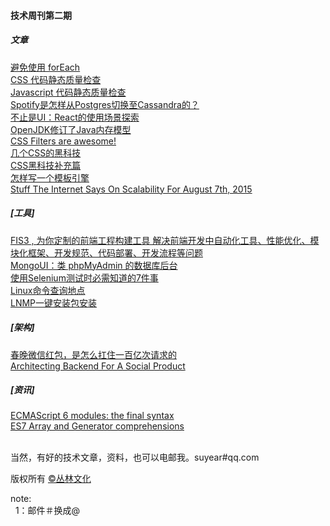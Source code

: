 <h4>技术周刊第二期</h4>

<h5>文章</h5>
<a href="http://efe.baidu.com/blog/avoid-foreach/">避免使用 forEach</a><br/>
<a href="http://efe.baidu.com/blog/css-lints/">CSS 代码静态质量检查</a><br/>
<a href="http://efe.baidu.com/blog/js-lints/">Javascript 代码静态质量检查</a><br/>
<a href="http://www.infoq.com/cn/articles/spotify-migrate-cassandra">Spotify是怎样从Postgres切换至Cassandra的？</a><br/>
<a href="http://www.infoq.com/cn/articles/react-more-scenarios">不止是UI：React的使用场景探索</a><br/>
<a href="http://www.infoq.com/cn/articles/The-OpenJDK9-Revised-Java-Memory-Model">OpenJDK修订了Java内存模型</a><br/>
<a href="http://dibaiee.ir/css-filters/">CSS Filters are awesome!</a><br/>
<a href="https://jellybool.com/post/css-that-you-may-not-know">几个CSS的黑科技</a><br/>
<a href="https://jellybool.com/post/css-that-you-may-not-know-part-2">CSS黑科技补充篇</a><br/>
<a href="http://blog.rainy.im/2015/07/29/how-to-write-a-template-engine/">怎样写一个模板引擎</a><br/>
<a href="http://highscalability.com/blog/2015/8/7/stuff-the-internet-says-on-scalability-for-august-7th-2015.html">Stuff The Internet Says On Scalability For August 7th, 2015</a><br/>



<h5>[工具]</h5>
<a href="http://fis.baidu.com/">FIS3 , 为你定制的前端工程构建工具 解决前端开发中自动化工具、性能优化、模块化框架、开发规范、代码部署、开发流程等问题</a><br/>
<a href="http://webapplog.com/mongoui/">MongoUI：类 phpMyAdmin 的数据库后台</a><br/>
<a href="http://www.infoq.com/cn/news/2015/07/selenium-7things">使用Selenium测试时必需知道的7件事</a><br/>
<a href="http://man.linuxde.net/">Linux命令查询地点</a><br/>
<a href="http://www.portablesoft.cn/">LNMP一键安装包安装</a><br/>


<h5>[架构]</h5>
<a href="http://www.infoq.com/cn/articles/weixin-bonus-load">春晚微信红包，是怎么扛住一百亿次请求的</a><br/>
<a href="http://highscalability.com/blog/2015/7/22/architecting-backend-for-a-social-product.html">Architecting Backend For A Social Product</a><br/>


<h5>[资讯]</h5>
<a href="http://www.2ality.com/2014/09/es6-modules-final.html">ECMAScript 6 modules: the final syntax</a><br/>
<a href="http://dibaiee.ir/es7-array-generator-comprehensions/">ES7 Array and Generator comprehensions</a><br/>


<br/>当然，有好的技术文章，资料，也可以电邮我。suyear#qq.com
<br/>

版权所有 <a href="http://enue.cn">&copy;丛林文化</a>
<br/>
<p>note:<br/>
  &nbsp;&nbsp;1：邮件＃换成@
</p>  
